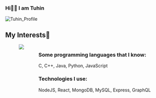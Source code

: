 ### Hi👋🏼 I am Tuhin

![Tuhin_Profile](https://user-images.githubusercontent.com/66861616/134353949-cf8ef8d0-ba22-47fe-877d-e73c7991729a.png)

<h2>My Interests🤗</h2>
<div style = "display: flex; justify-content: space-evenly">
<div><image align="left" src="https://user-images.githubusercontent.com/66861616/134354624-a9f333e9-76e7-435e-8dbd-b67688d714ae.gif"/></div>
<div>
  <h3>Some programming languages that I know:</h3>
  <p>C, C++, Java, Python, JavaScript</p>

  <h3>Technologies I use:</h3>
  <p>NodeJS, React, MongoDB, MySQL, Express, GraphQL</p>
</div>
</div>
